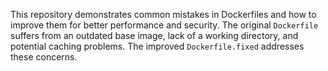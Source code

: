 This repository demonstrates common mistakes in Dockerfiles and how to improve them for better performance and security. The original `Dockerfile` suffers from an outdated base image, lack of a working directory, and potential caching problems. The improved `Dockerfile.fixed` addresses these concerns.